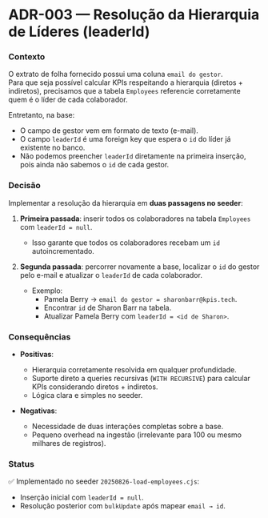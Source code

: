 # ADR-003 — Resolução da Hierarquia de Líderes (leaderId)

### Contexto
O extrato de folha fornecido possui uma coluna `email do gestor`.  
Para que seja possível calcular KPIs respeitando a hierarquia (diretos + indiretos), precisamos que a tabela `Employees` referencie corretamente quem é o líder de cada colaborador.

Entretanto, na base:
- O campo de gestor vem em formato de texto (e-mail).  
- O campo `leaderId` é uma foreign key que espera o `id` do líder já existente no banco.  
- Não podemos preencher `leaderId` diretamente na primeira inserção, pois ainda não sabemos o `id` de cada gestor.

### Decisão
Implementar a resolução da hierarquia em **duas passagens no seeder**:

1. **Primeira passada**: inserir todos os colaboradores na tabela `Employees` com `leaderId = null`.  
   - Isso garante que todos os colaboradores recebam um `id` autoincrementado.

2. **Segunda passada**: percorrer novamente a base, localizar o `id` do gestor pelo e-mail e atualizar o `leaderId` de cada colaborador.  
   - Exemplo:
     - Pamela Berry → `email do gestor = sharonbarr@kpis.tech`.  
     - Encontrar `id` de Sharon Barr na tabela.  
     - Atualizar Pamela Berry com `leaderId = <id de Sharon>`.

### Consequências
- **Positivas**:
  - Hierarquia corretamente resolvida em qualquer profundidade.  
  - Suporte direto a queries recursivas (`WITH RECURSIVE`) para calcular KPIs considerando diretos + indiretos.  
  - Lógica clara e simples no seeder.

- **Negativas**:
  - Necessidade de duas interações completas sobre a base.  
  - Pequeno overhead na ingestão (irrelevante para 100 ou mesmo milhares de registros).

### Status
✅ Implementado no seeder `20250826-load-employees.cjs`:
- Inserção inicial com `leaderId = null`.  
- Resolução posterior com `bulkUpdate` após mapear `email → id`.